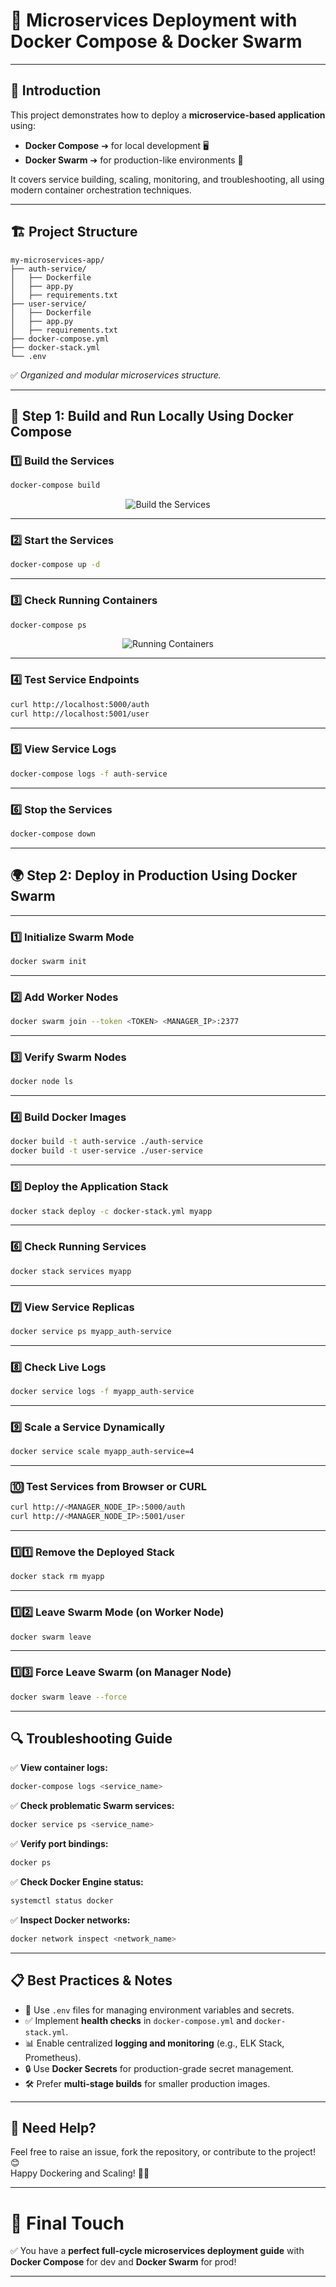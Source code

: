 

# 🐳 Microservices Deployment with Docker Compose & Docker Swarm

---

## 📌 Introduction
This project demonstrates how to deploy a **microservice-based application** using:

- **Docker Compose** ➔ for local development 🖥️
- **Docker Swarm** ➔ for production-like environments 🚀

It covers service building, scaling, monitoring, and troubleshooting, all using modern container orchestration techniques.

---

## 🏗️ Project Structure

```
my-microservices-app/
├── auth-service/
│   ├── Dockerfile
│   ├── app.py
│   ├── requirements.txt
├── user-service/
│   ├── Dockerfile
│   ├── app.py
│   ├── requirements.txt
├── docker-compose.yml
├── docker-stack.yml
└── .env
```

✅ *Organized and modular microservices structure.*

---

## 🚀 Step 1: Build and Run Locally Using Docker Compose

### 1️⃣ Build the Services

```bash
docker-compose build
```
<p align="center">
  <img src="https://github.com/Himanshu5619/Docker-Container/blob/main/Exp7(Docker%20Compose%20%26%20Docker%20Swarm)/SS/Screenshot%202025-03-28%20094901.png" alt="Build the Services">
</p>

---

### 2️⃣ Start the Services

```bash
docker-compose up -d
```

---

### 3️⃣ Check Running Containers

```bash
docker-compose ps
```
<p align="center">
  <img src="https://github.com/Himanshu5619/Docker-Container/blob/main/Exp7(Docker%20Compose%20%26%20Docker%20Swarm)/SS/Screenshot%202025-03-28%20095556.png" alt="Running Containers">
</p>

---

### 4️⃣ Test Service Endpoints

```bash
curl http://localhost:5000/auth
curl http://localhost:5001/user
```

---

### 5️⃣ View Service Logs

```bash
docker-compose logs -f auth-service
```

---

### 6️⃣ Stop the Services

```bash
docker-compose down
```

---

## 🌍 Step 2: Deploy in Production Using Docker Swarm

---

### 1️⃣ Initialize Swarm Mode

```bash
docker swarm init
```

---

### 2️⃣ Add Worker Nodes

```bash
docker swarm join --token <TOKEN> <MANAGER_IP>:2377
```

---

### 3️⃣ Verify Swarm Nodes

```bash
docker node ls
```

---

### 4️⃣ Build Docker Images

```bash
docker build -t auth-service ./auth-service
docker build -t user-service ./user-service
```

---

### 5️⃣ Deploy the Application Stack

```bash
docker stack deploy -c docker-stack.yml myapp
```

---

### 6️⃣ Check Running Services

```bash
docker stack services myapp
```

---

### 7️⃣ View Service Replicas

```bash
docker service ps myapp_auth-service
```

---

### 8️⃣ Check Live Logs

```bash
docker service logs -f myapp_auth-service
```

---

### 9️⃣ Scale a Service Dynamically

```bash
docker service scale myapp_auth-service=4
```

---

### 🔟 Test Services from Browser or CURL

```bash
curl http://<MANAGER_NODE_IP>:5000/auth
curl http://<MANAGER_NODE_IP>:5001/user
```

---

### 1️⃣1️⃣ Remove the Deployed Stack

```bash
docker stack rm myapp
```

---

### 1️⃣2️⃣ Leave Swarm Mode (on Worker Node)

```bash
docker swarm leave
```

---

### 1️⃣3️⃣ Force Leave Swarm (on Manager Node)

```bash
docker swarm leave --force
```

---

## 🔍 Troubleshooting Guide

✅ **View container logs:**

```bash
docker-compose logs <service_name>
```

✅ **Check problematic Swarm services:**

```bash
docker service ps <service_name>
```

✅ **Verify port bindings:**

```bash
docker ps
```

✅ **Check Docker Engine status:**

```bash
systemctl status docker
```

✅ **Inspect Docker networks:**

```bash
docker network inspect <network_name>
```

---

## 📋 Best Practices & Notes

- 📄 Use `.env` files for managing environment variables and secrets.
- ✅ Implement **health checks** in `docker-compose.yml` and `docker-stack.yml`.
- 📊 Enable centralized **logging and monitoring** (e.g., ELK Stack, Prometheus).
- 🔒 Use **Docker Secrets** for production-grade secret management.
- 🛠 Prefer **multi-stage builds** for smaller production images.

---

## 🚨 Need Help?
Feel free to raise an issue, fork the repository, or contribute to the project! 😊  
Happy Dockering and Scaling! 🚀🐳

---

# 🎯 Final Touch
✅ You have a **perfect full-cycle microservices deployment guide** with **Docker Compose** for dev and **Docker Swarm** for prod!

---
